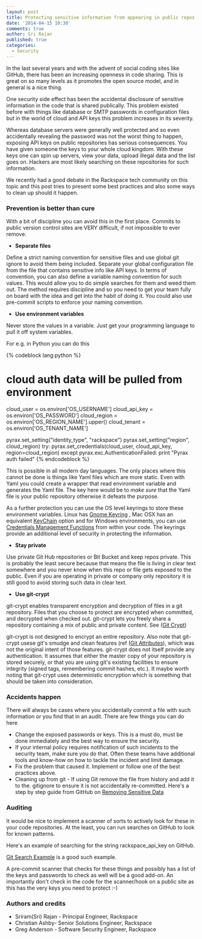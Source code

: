 ```yaml
---
layout: post
title: Protecting sensitive information from appearing in public repos
date: '2014-04-15 10:30'
comments: true
author: Sri Rajan
published: true
categories:
  - Security
---
```



In the last several years and with the advent of social coding sites like
GitHub, there has been an increasing openness in code sharing. This is great
on so many levels as it promotes the open source model, and in general is a
nice thing.

One security side effect has been the accidental disclosure of sensitive
information in the code that is shared publically.  This problem existed
before with things like database or SMTP passwords in configuration files
but in the world of cloud and API keys this problem increases in its severity.

Whereas database servers were generally well protected and so even accidentally
revealing the password was not the worst thing to happen, exposing API keys on
public repositories has serious consequences. You have given someone the keys
to your whole cloud kingdom. With these keys one can spin up servers, view
your data, upload illegal data and the list goes on. Hackers are most likely
searching on these repositories for such information.

We recently had a good debate in the Rackspace tech community on this topic
and this post tries to present some best practices and also some ways to
clean up should it happen.

<!-- more -->

### Prevention is better than cure


With a bit of discipline you can avoid this in the first place. Commits to public version control sites are VERY difficult, if not impossible to ever remove.

 * __Separate files__


Define a strict naming convention for sensitive files and use global git ignore to avoid them being included. Separate your global configuration file from the file that contains sensitive info like API keys. In terms of convention, you can also define a variable naming convention for such values. This would allow you to do simple searches for them and weed them out. The method requires discipline and so you need to get your team fully on board with the idea and get into the habit of doing it.  You could also use pre-commit scripts to enforce your naming convention.


 * __Use environment variables__

Never store the values in a variable. Just get your programming language to pull it off system variables.

For e.g. in Python you can do this

{% codeblock lang:python %}
# cloud auth data will be pulled from environment
cloud_user = os.environ['OS_USERNAME']
cloud_api_key = os.environ['OS_PASSWORD']
cloud_region = os.environ['OS_REGION_NAME'].upper()
cloud_tenant = os.environ['OS_TENANT_NAME']

pyrax.set_setting("identity_type", "rackspace")
pyrax.set_setting("region", cloud_region)
try:
    pyrax.set_credentials(cloud_user,
                          cloud_api_key,
                          region=cloud_region)
except pyrax.exc.AuthenticationFailed:
    print "Pyrax auth failed"
{% endcodeblock %}

This is possible in all modern day languages.  The only places where this cannot be done is things like Yaml files which are more static. Even with Yaml you could create a wrapper that read environment variable and generates the Yaml file. The key here would be to *make sure* that the Yaml file is your public repository otherwise it defeats the purpose.

As a further protection you can use the OS level keyrings to store these environment variables. Linux has [Gnome Keyring](https://wiki.gnome.org/Projects/GnomeKeyring/KeyringIntro) , Mac OSX has an equivalent [KeyChain](https://developer.apple.com/library/mac/documentation/security/Conceptual/keychainServConcepts/01introduction/introduction.html) option and for Windows environments, you can use [Credentials Management Functions](https://msdn.microsoft.com/en-us/library/aa374731%28v=VS.85%29.aspx#credentials_management_functions) from within your code. The keyrings provide an additional level of security in protecting the information.


  * **Stay private**

Use private Git Hub repositories or Bit Bucket and keep repos private. This is probably the least secure because that means the file is living in clear text somewhere and you never know when this repo or file gets exposed to the public. Even if you are operating in private or company only repository it is still good to avoid storing such data in clear text.


  * **Use git-crypt**

git-crypt enables transparent encryption and decryption of files in a git repository. Files that you choose to protect are encrypted when committed, and decrypted when checked out. git-crypt lets you freely share a repository containing a mix of public and private content. See ([Git Crypt](https://www.agwa.name/projects/git-crypt/))

git-crypt is not designed to encrypt an entire repository. Also note that git-crypt usese git's smudge and clean features (ref ([Git Attributes](https://git-scm.com/docs/gitattributes)), which was not the original intent of those features.  git-crypt does not itself provide any authentication. It assumes that either the master copy of your repository is stored securely, or that you are using git's existing facilities to ensure integrity (signed tags, remembering commit hashes, etc.). It maybe worth noting that git-crypt uses deterministic encryption which is something that should be taken into consideration.


### Accidents happen


There will always be cases where you accidentally commit a file with such information or you find that in an audit. There are few things you can do here


 * Change the exposed passwords or keys. This is a must do, must be done immediately and the best way to ensure the security.
 * If your internal policy requires notification of such incidents to the security team, make sure you do that. Often these teams have additional tools and know-how on how to tackle the incident and limit damage.
 * Fix the problem that caused it. Implement or follow one of the best practices above.
 * Cleaning up from git - If using Git remove the file from history and add it to the. gitignore to ensure it is not accidentally re-committed. Here's a step by step guide from GitHub on [Removing Sensitive Data](https://help.github.com/articles/remove-sensitive-data)

### Auditing

It would be nice to implement a scanner of sorts to actively look for these in your code repositories. At the least, you can run searches on GitHub to look for known patterns.

Here's an example of searching for the string rackspace_api_key on GitHub.

[Git Search Example](https://github.com/search?p=2&q=rackspace_api_key&ref=searchresults&type=Code) is a good such example.

A pre-commit scanner that checks for these things and possibly has a list of the keys and passwords to check as well will be a good add-on. An importantly don't check in the code for the scanner/hook on a public site as this has the very keys you need to protect :-)


### Authors and credits

* Sriram(Sri) Rajan - Principal Engineer, Rackspace
* Christian Ashby- Senior Solutions Engineer, Rackspace
* Greg Anderson - Software Security Engineer, Rackspace


